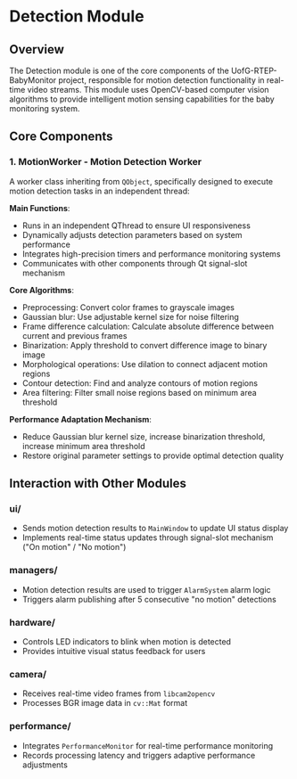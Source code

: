 # Detection Module

## Overview

The Detection module is one of the core components of the UofG-RTEP-BabyMonitor project, responsible for motion detection functionality in real-time video streams. This module uses OpenCV-based computer vision algorithms to provide intelligent motion sensing capabilities for the baby monitoring system.

## Core Components

### 1. MotionWorker - Motion Detection Worker

A worker class inheriting from `QObject`, specifically designed to execute motion detection tasks in an independent thread:

**Main Functions**:
- Runs in an independent QThread to ensure UI responsiveness
- Dynamically adjusts detection parameters based on system performance
- Integrates high-precision timers and performance monitoring systems
- Communicates with other components through Qt signal-slot mechanism

**Core Algorithms**:
- Preprocessing: Convert color frames to grayscale images
- Gaussian blur: Use adjustable kernel size for noise filtering
- Frame difference calculation: Calculate absolute difference between current and previous frames
- Binarization: Apply threshold to convert difference image to binary image
- Morphological operations: Use dilation to connect adjacent motion regions
- Contour detection: Find and analyze contours of motion regions
- Area filtering: Filter small noise regions based on minimum area threshold

**Performance Adaptation Mechanism**:
- Reduce Gaussian blur kernel size, increase binarization threshold, increase minimum area threshold
- Restore original parameter settings to provide optimal detection quality

## Interaction with Other Modules

### ui/
- Sends motion detection results to `MainWindow` to update UI status display
- Implements real-time status updates through signal-slot mechanism ("On motion" / "No motion")

### managers/
- Motion detection results are used to trigger `AlarmSystem` alarm logic
- Triggers alarm publishing after 5 consecutive "no motion" detections

### hardware/
- Controls LED indicators to blink when motion is detected
- Provides intuitive visual status feedback for users

### camera/
- Receives real-time video frames from `libcam2opencv`
- Processes BGR image data in `cv::Mat` format

### performance/
- Integrates `PerformanceMonitor` for real-time performance monitoring
- Records processing latency and triggers adaptive performance adjustments





